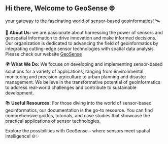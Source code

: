 ## Hi there, Welcome to GeoSense 🌐
your gateway to the fascinating world of sensor-based geoinformatics! 🛰️

🚀 **About Us:**
we are passionate about harnessing the power of sensors and geospatial information to drive innovation and make informed decisions. Our organization is dedicated to advancing the field of geoinformatics by integrating cutting-edge sensor technologies with spatial data analysis. Please check our website [GeoSense](https://www.geosense.uni-freiburg.de/)

🌍 **What We Do:**
We focuse on developing and implementing sensor-based solutions for a variety of applications, ranging from environmental monitoring and precision agriculture to urban planning and disaster management. We believe in the transformative potential of geoinformatics to address real-world challenges and contribute to sustainable development.

📚 **Useful Resources:**
For those diving into the world of sensor-based geoinformatics, our documentation is the go-to resource. You can find comprehensive guides, tutorials, and case studies that showcase the practical applications of sensor technologies. 

Explore the possibilities with GeoSense – where sensors meet spatial intelligence! 🌐✨

